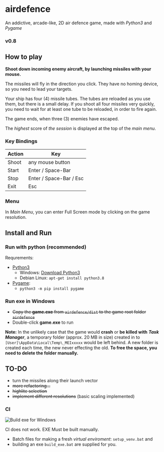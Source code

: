 # airdefence

An addictive, arcade-like, 2D air defence game, made with *Python3* and *Pygame*

### v0.8 ###

## How to play ##

**Shoot down incoming enemy aircraft, by launching missiles with your mouse.**

The missiles will fly in the direction you click. They have no homing device,
so you need to lead your targets.

Your ship has four (4) missile tubes. The tubes are reloaded as you use them,
but there is a small delay. If you shoot all four missiles very quickly, you
need to wait for at least one tube to be reloaded, in order to fire again.

The game ends, when three (3) enemies have escaped.

The *highest* score of *the session* is displayed at the top of the *main menu*.

### Key Bindings ###

| Action | Key                     |
| ------ | ----------------------- |
| Shoot  | any mouse button        |
| Start  | Enter / Space-Bar       |
| Stop   | Enter / Space-Bar / Esc |
| Exit   | Esc                     |

### Menu ###

In *Main Menu*, you can enter Full Screen mode by clicking on the game resolution.

## Install and Run ##

### Run with python (recommended) ###

Requrements:
- [Python3](https://www.python.org/downloads/)
  - Windows: [Download Python3](https://www.python.org/downloads/)
  - Debian Linux: ```apt-get install python3.8```
- [Pygame](https://www.pygame.org/wiki/GettingStarted):
  - ```python3 -m pip install pygame```


### Run exe in Windows ###
- ~~Copy the **game.exe** from ```airdefence/dist``` to the game root folder ```airdefence```~~
- Double-click **game.exe** to run

**Note:** In the unlikely case that the game would **crash** or **be killed with** ***Task Manager***,
a temporary folder (approx. 20 MB in size) created in to ```[User]\AppData\Local\Temp\_MEIxxxxx``` would be
left behind. A new folder is created each time, the new never effecting the old.
**To free the space, you need to delete the folder manually.**

## TO-DO ##
- turn the missiles along their launch vector
- ~~more refactoring...~~
- ~~highlite selection~~
- ~~implement different resolutions~~ (basic scaling implemented)

### CI ###

![Build exe for Windows](https://github.com/JValtteri/airdefence/workflows/Build%20exe%20for%20Windows/badge.svg)

CI does not work. EXE Must be built manually.
- Batch files for making a fresh *virtual enviroment*: ```setup_venv.bat``` and
- building an exe ```build_exe.bat``` are supplied for you.
